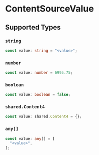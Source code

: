 # ContentSourceValue


## Supported Types

### `string`

```typescript
const value: string = "<value>";
```

### `number`

```typescript
const value: number = 6995.75;
```

### `boolean`

```typescript
const value: boolean = false;
```

### `shared.Content4`

```typescript
const value: shared.Content4 = {};
```

### `any[]`

```typescript
const value: any[] = [
  "<value>",
];
```

